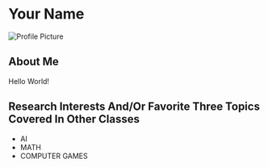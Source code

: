 # Your Name

![Profile Picture](../images/ShiChen.jpg)

## About Me
Hello World!

## Research Interests And/Or Favorite Three Topics Covered In Other Classes
- AI
- MATH
- COMPUTER GAMES